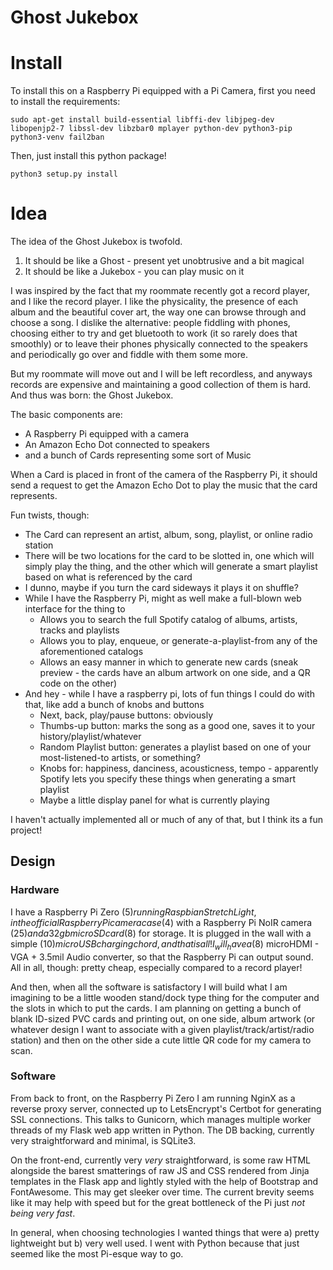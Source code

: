 # Ghost Jukebox

# Install

To install this on a Raspberry Pi equipped with a Pi Camera, first you need to install the requirements:

```sudo apt-get install build-essential libffi-dev libjpeg-dev libopenjp2-7 libssl-dev libzbar0 mplayer python-dev python3-pip python3-venv fail2ban```

Then, just install this python package!

```python3 setup.py install```

# Idea

The idea of the Ghost Jukebox is twofold.
1. It should be like a Ghost - present yet unobtrusive and a bit magical
2. It should be like a Jukebox - you can play music on it

I was inspired by the fact that my roommate recently got a record player, and I like the record player. 
I like the physicality, the presence of each album and the beautiful cover art, the way one can browse through and choose a song.
I dislike the alternative: people fiddling with phones, choosing either to try and get bluetooth to work (it so rarely does that smoothly) or
to leave their phones physically connected to the speakers and periodically go over and fiddle with them some more.

But my roommate will move out and I will be left recordless, and anyways records are expensive and maintaining a good collection of them is hard. 
And thus was born: the Ghost Jukebox.

The basic components are: 
* A Raspberry Pi equipped with a camera
* An Amazon Echo Dot connected to speakers
* and a bunch of Cards representing some sort of Music

When a Card is placed in front of the camera of the Raspberry Pi, it should send a request to get the Amazon Echo Dot to play the music that the card represents.

Fun twists, though:
* The Card can represent an artist, album, song, playlist, or online radio station
* There will be two locations for the card to be slotted in, one which will simply play the thing, and the other which will generate a smart playlist based on what is referenced by the card
* I dunno, maybe if you turn the card sideways it plays it on shuffle?
* While I have the Raspberry Pi, might as well make a full-blown web interface for the thing to
    * Allows you to search the full Spotify catalog of albums, artists, tracks and playlists
    * Allows you to play, enqueue, or generate-a-playlist-from any of the aforementioned catalogs
    * Allows an easy manner in which to generate new cards (sneak preview - the cards have an album artwork on one side, and a QR code on the other)
* And hey - while I have a raspberry pi, lots of fun things I could do with that, like add a bunch of knobs and buttons
    * Next, back, play/pause buttons: obviously
    * Thumbs-up button: marks the song as a good one, saves it to your history/playlist/whatever
    * Random Playlist button: generates a playlist based on one of your most-listened-to artists, or something?
    * Knobs for: happiness, danciness, acousticness, tempo - apparently Spotify lets you specify these things when generating a smart playlist
    * Maybe a little display panel for what is currently playing

I haven't actually implemented all or much of any of that, but I think its a fun project!

## Design

### Hardware
I have a Raspberry Pi Zero ($5) running Raspbian Stretch Light, in the official Raspberry Pi camera case ($4) with a Raspberry Pi NoIR camera ($25) and a 32gb microSD card ($8) for storage.
It is plugged in the wall with a simple ($10) microUSB charging chord, and that is all!
I _will_ have a ($8) microHDMI - VGA + 3.5mil Audio converter, so that the Raspberry Pi can output sound. All in all, though: pretty cheap, especially compared to a record player!

And then, when all the software is satisfactory I will build what I am imagining to be a little wooden stand/dock type thing for the computer and the slots in which to put the cards. 
I am planning on getting a bunch of blank ID-sized PVC cards and printing out, on one side, album artwork (or whatever design I want to associate with a given playlist/track/artist/radio 
station) and then on the other side a cute little QR code for my camera to scan.

### Software
From back to front, on the Raspberry Pi Zero I am running NginX as a reverse proxy server, connected up to LetsEncrypt's Certbot for generating SSL connections. This talks to 
Gunicorn, which manages multiple worker threads of my Flask web app written in Python. The DB backing, currently very straightforward and minimal, is SQLite3. 

On the front-end, currently very *very* straightforward, is some raw HTML alongside the barest smatterings of raw JS and CSS rendered from Jinja templates in the Flask app and lightly styled with the help of Bootstrap and FontAwesome.
This may get sleeker over time. The current brevity seems like it may help with speed but for the great bottleneck of the Pi just _not being very fast_.

In general, when choosing technologies I wanted things that were a) pretty lightweight but b) very well used. I went with Python because that just seemed like the most Pi-esque way to go.
